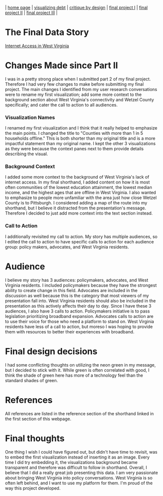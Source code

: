 | [home page](https://evianambarnes.github.io/portfolio/) | [visualizing debt](dataviz2.md) | [critique by design](CritiquebyDesign.md) | [final project I](Final_project_EvianaBarnes1.md) | [final project II](final_project_pt_2.md) | [final project III](finalproject3.md) |

# The Final Data Story
[Internet Access in West Virginia](https://carnegiemellon.shorthandstories.com/internet-access-in-west-virginia/index.html)

# Changes Made since Part II

I was in a pretty strong place when I submitted part 2 of my final project. Therefore I had very few changes to make before submitting my final project. The main changes I identified from my user research conversations were to rename my first visualization; add some more context to the background section about West Virginia's connectivity and Wetzel County specifically; and cater the call to action to all audiences. 

### Visualization Names

I renamed my first visualization and I think that it really helped to emphasize the main points. I changed the title to "Counties with more than 1 in 5 households offline." This is both shorter than my original title and is a more impactful statement than my original name. I kept the other 3 visualizations as they were because the context panes next to them provide details describing the visual. 

### Background Context

I added some more context to the background of West Virginia's lack of internet access. In my final shorthand, I added content on how it is most often communities of the lowest education attainment, the lowest median income, and the highest ages that are offline in West Virginia. I also wanted to emphasize to people more unfamiliar with the area just how close Wetzel County is to Pittsburgh. I considered adding a map of the route into my shorthand, but I believe it distracted from the presentation's message. Therefore I decided to just add more context into the text section instead.

### Call to Action

I additionally revisited my call to action. My story has multiple audiences, so I edited the call to action to have specific calls to action for each audience group: policy makers, advocates, and West Virginia residents. 

# Audience

I believe my story has 3 audiences: policymakers, advocates, and West Virginia residents. I included policymakers because they have the strongest ability to create change in this field. Advocates are included in the discussion as well because this is the category that most viewers of my presentation fall into. West Virginia residents should also be included in the presentation as this actively affects their day to day. Since I have these 3 audiences, I also have 3 calls to action. Policymakers initiative is to pass legislation prioritizing broadband expansion. Advocates calls to action are to use their voice for those who need a platform to stand on. West Virginia residents have less of a call to action, but moreso I was hoping to provide them with resources to better their experiences with broadband.

# Final design decisions

I had some conflicting thoughts on utilizing the neon green in my message, but I decided to stick with it. While green is often correlated with good, I think the shade of green here has more of a technology feel than the standard shades of green. 

# References

All references are listed in the reference section of the shorthand linked in the first section of this webpage.

# Final thoughts

One thing I wish I could have figured out, but didn't have time to revisit, was to embed the first visualization instead of inserting it as an image. Every time I did try embedding it, the visualizations background became transparent and therefore was difficult to follow in shorthand. 
Overall, I believe that I did a really great job presenting this data. I am very passionate about bringing West Virginia into policy conversations. West Virginia is so often left behind, and I want to use my platform for them. I'm proud of the way this project developed.
